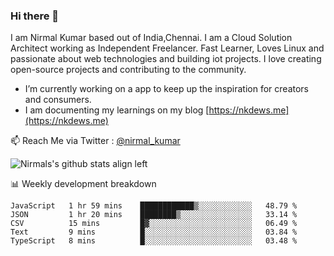 ### Hi there 👋

 I am Nirmal Kumar based out of India,Chennai. I am a Cloud Solution Architect working as Independent Freelancer. Fast Learner, Loves Linux and passionate about web technologies and building iot projects. I love creating open-source projects and contributing to the community.

- I’m currently working on a app to keep up the inspiration for creators and consumers.
- I am documenting my learnings on my blog [https://nkdews.me](https://nkdews.me)

📫 Reach Me via  Twitter : [@nirmal_kumar](https://twitter.com/nirmal_kumar)

![Nirmals's github stats align left](https://github-readme-stats.vercel.app/api?username=nk-gears&show_icons=true)


📊 Weekly development breakdown

<!--START_SECTION:waka-->
```text
JavaScript   1 hr 59 mins    ████████████▒░░░░░░░░░░░░   48.79 % 
JSON         1 hr 20 mins    ████████▒░░░░░░░░░░░░░░░░   33.14 % 
CSV          15 mins         █▓░░░░░░░░░░░░░░░░░░░░░░░   06.49 % 
Text         9 mins          █░░░░░░░░░░░░░░░░░░░░░░░░   03.84 % 
TypeScript   8 mins          █░░░░░░░░░░░░░░░░░░░░░░░░   03.48 % 
```
<!--END_SECTION:waka-->


